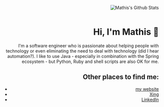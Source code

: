 <div style="text-align:right">
<div style="display:inline-block">

![Mathis's Github Stats](https://github-readme-stats.vercel.app/api?username=mathisdt&show_icons=true)  

</div>
<div style="display:inline-block">

# Hi, I'm Mathis :wave:

I'm a software engineer who is passionate about helping people with technology or even eliminating the need to deal with technology (did I hear automation?). I like to use Java - especially in combination with the Spring ecosystem - but Python, Ruby and shell scripts are also OK for me.

## Other places to find me:
- <a href="https://zephyrsoft.org">my website</a>
- <a href="https://www.xing.com/profile/Mathis_DirksenThedens">Xing</a>
- <a href="https://www.linkedin.com/in/mathisdt/">LinkedIn</a>

</div>
</div>
